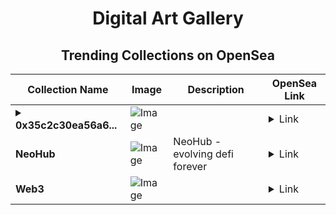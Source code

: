 <div align="center">

# Digital Art Gallery

## Trending Collections on OpenSea

| Collection Name                       | Image                                                                                     | Description                       | OpenSea Link                                                                                          |
|---------------------------------------|-------------------------------------------------------------------------------------------|-----------------------------------|--------------------------------------------------------------------------------------------------------|
| **<details><summary>0x35c2c30ea56a6...</summary>0x35c2c30ea56a69f90677afae39b4501adf7b5d7a</details>** | ![Image](https://i.seadn.io/s/raw/files/0120dbe70465f91ae019e541cba50a56.jpg?w=500&auto=format?w=200&auto=format) |  | <details><summary>Link</summary>[0x35c2c30ea56a69f90677afae39b4501adf7b5d7a](https://opensea.io/collection/0x35c2c30ea56a69f90677afae39b4501adf7b5d7a)</details> |
| **NeoHub** | ![Image](https://i.seadn.io/s/raw/files/34b281027ab653c51159218faf093f1b.jpg?w=500&auto=format?w=200&auto=format) | NeoHub - evolving defi forever | <details><summary>Link</summary>[NeoHub](https://opensea.io/collection/neohub-1)</details> |
| **Web3** | ![Image](https://i.seadn.io/s/raw/files/48f831df651bc804bb4d10f3d7601326.jpg?w=500&auto=format?w=200&auto=format) |  | <details><summary>Link</summary>[Web3](https://opensea.io/collection/web3-153)</details> |

</div>